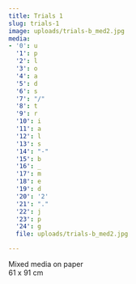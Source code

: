 ```yaml
---
title: Trials 1
slug: trials-1
image: uploads/trials-b_med2.jpg
media:
- '0': u
  '1': p
  '2': l
  '3': o
  '4': a
  '5': d
  '6': s
  '7': "/"
  '8': t
  '9': r
  '10': i
  '11': a
  '12': l
  '13': s
  '14': "-"
  '15': b
  '16': _
  '17': m
  '18': e
  '19': d
  '20': '2'
  '21': "."
  '22': j
  '23': p
  '24': g
  file: uploads/trials-b_med2.jpg

---
```

Mixed media on paper  
61 x 91 cm
